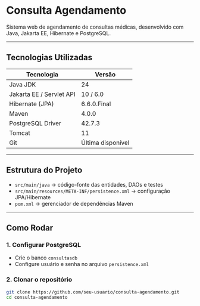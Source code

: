 # Consulta Agendamento

Sistema web de agendamento de consultas médicas, desenvolvido com Java, Jakarta EE, Hibernate e PostgreSQL.

---

## Tecnologias Utilizadas

| Tecnologia               | Versão                 |
|--------------------------|-----------------------|
| Java JDK                 | 24                    |
| Jakarta EE / Servlet API | 10 / 6.0              |
| Hibernate (JPA)          | 6.6.0.Final           |
| Maven                    | 4.0.0                 |
| PostgreSQL Driver        | 42.7.3                |
| Tomcat                   | 11                    |
| Git                      | Última disponível     |

---

## Estrutura do Projeto

- `src/main/java` → código-fonte das entidades, DAOs e testes  
- `src/main/resources/META-INF/persistence.xml` → configuração JPA/Hibernate  
- `pom.xml` → gerenciador de dependências Maven  

---

## Como Rodar

### 1. Configurar PostgreSQL

- Crie o banco `consultasdb`  
- Configure usuário e senha no arquivo `persistence.xml`  

### 2. Clonar o repositório

```bash
git clone https://github.com/seu-usuario/consulta-agendamento.git
cd consulta-agendamento
